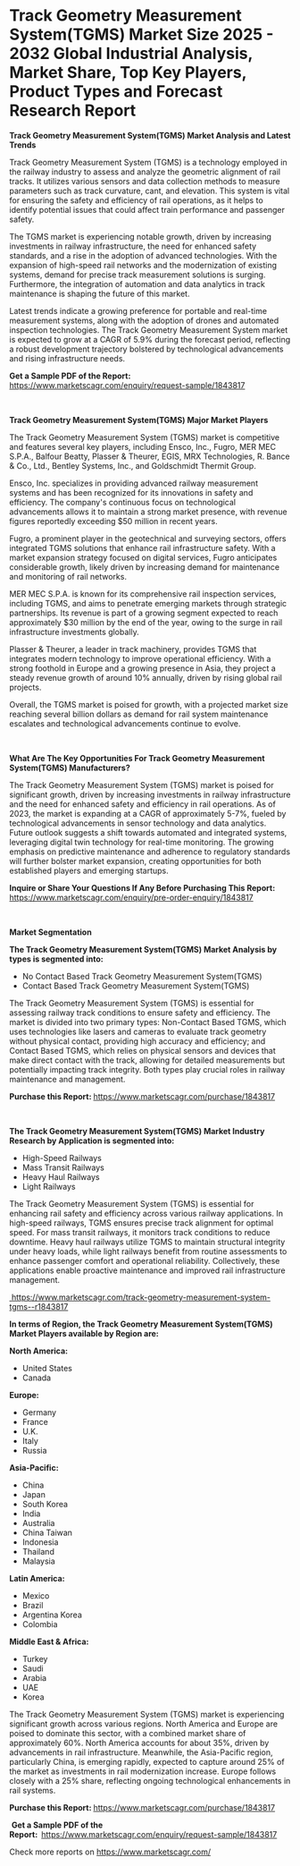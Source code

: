 <p><h1>Track Geometry Measurement System(TGMS) Market Size 2025 - 2032 Global Industrial Analysis, Market Share, Top Key Players, Product Types and Forecast Research Report</h1></p><p><strong>Track Geometry Measurement System(TGMS) Market Analysis and Latest Trends</strong></p>
<p><p>Track Geometry Measurement System (TGMS) is a technology employed in the railway industry to assess and analyze the geometric alignment of rail tracks. It utilizes various sensors and data collection methods to measure parameters such as track curvature, cant, and elevation. This system is vital for ensuring the safety and efficiency of rail operations, as it helps to identify potential issues that could affect train performance and passenger safety.</p><p>The TGMS market is experiencing notable growth, driven by increasing investments in railway infrastructure, the need for enhanced safety standards, and a rise in the adoption of advanced technologies. With the expansion of high-speed rail networks and the modernization of existing systems, demand for precise track measurement solutions is surging. Furthermore, the integration of automation and data analytics in track maintenance is shaping the future of this market.</p><p>Latest trends indicate a growing preference for portable and real-time measurement systems, along with the adoption of drones and automated inspection technologies. The Track Geometry Measurement System market is expected to grow at a CAGR of 5.9% during the forecast period, reflecting a robust development trajectory bolstered by technological advancements and rising infrastructure needs.</p></p>
<p><strong>Get a Sample PDF of the Report:&nbsp;</strong> <a href="https://www.marketscagr.com/enquiry/request-sample/1843817?utm_campaign=2773&utm_medium=2&utm_source=Github&utm_content=ia&utm_term=28022025&utm_id=track-geometry-measurement-systemtgms">https://www.marketscagr.com/enquiry/request-sample/1843817</a></p>
<p>&nbsp;</p>
<p><strong>Track Geometry Measurement System(TGMS) Major Market Players</strong></p>
<p><p>The Track Geometry Measurement System (TGMS) market is competitive and features several key players, including Ensco, Inc., Fugro, MER MEC S.P.A., Balfour Beatty, Plasser & Theurer, EGIS, MRX Technologies, R. Bance & Co., Ltd., Bentley Systems, Inc., and Goldschmidt Thermit Group. </p><p>Ensco, Inc. specializes in providing advanced railway measurement systems and has been recognized for its innovations in safety and efficiency. The company's continuous focus on technological advancements allows it to maintain a strong market presence, with revenue figures reportedly exceeding $50 million in recent years.</p><p>Fugro, a prominent player in the geotechnical and surveying sectors, offers integrated TGMS solutions that enhance rail infrastructure safety. With a market expansion strategy focused on digital services, Fugro anticipates considerable growth, likely driven by increasing demand for maintenance and monitoring of rail networks.</p><p>MER MEC S.P.A. is known for its comprehensive rail inspection services, including TGMS, and aims to penetrate emerging markets through strategic partnerships. Its revenue is part of a growing segment expected to reach approximately $30 million by the end of the year, owing to the surge in rail infrastructure investments globally.</p><p>Plasser & Theurer, a leader in track machinery, provides TGMS that integrates modern technology to improve operational efficiency. With a strong foothold in Europe and a growing presence in Asia, they project a steady revenue growth of around 10% annually, driven by rising global rail projects.</p><p>Overall, the TGMS market is poised for growth, with a projected market size reaching several billion dollars as demand for rail system maintenance escalates and technological advancements continue to evolve.</p></p>
<p>&nbsp;</p>
<p><strong>What Are The Key Opportunities For Track Geometry Measurement System(TGMS) Manufacturers?</strong></p>
<p><p>The Track Geometry Measurement System (TGMS) market is poised for significant growth, driven by increasing investments in railway infrastructure and the need for enhanced safety and efficiency in rail operations. As of 2023, the market is expanding at a CAGR of approximately 5-7%, fueled by technological advancements in sensor technology and data analytics. Future outlook suggests a shift towards automated and integrated systems, leveraging digital twin technology for real-time monitoring. The growing emphasis on predictive maintenance and adherence to regulatory standards will further bolster market expansion, creating opportunities for both established players and emerging startups.</p></p>
<p><strong>Inquire or Share Your Questions If Any Before Purchasing This Report:</strong> <a href="https://www.marketscagr.com/enquiry/pre-order-enquiry/1843817?utm_campaign=2773&utm_medium=2&utm_source=Github&utm_content=ia&utm_term=28022025&utm_id=track-geometry-measurement-systemtgms">https://www.marketscagr.com/enquiry/pre-order-enquiry/1843817</a></p>
<p>&nbsp;</p>
<p><strong>Market Segmentation</strong></p>
<p><strong>The Track Geometry Measurement System(TGMS) Market Analysis by types is segmented into:</strong></p>
<p><ul><li>No Contact Based Track Geometry Measurement System(TGMS)</li><li>Contact Based Track Geometry Measurement System(TGMS)</li></ul></p>
<p><p>The Track Geometry Measurement System (TGMS) is essential for assessing railway track conditions to ensure safety and efficiency. The market is divided into two primary types: Non-Contact Based TGMS, which uses technologies like lasers and cameras to evaluate track geometry without physical contact, providing high accuracy and efficiency; and Contact Based TGMS, which relies on physical sensors and devices that make direct contact with the track, allowing for detailed measurements but potentially impacting track integrity. Both types play crucial roles in railway maintenance and management.</p></p>
<p><strong>Purchase this Report:&nbsp;</strong><a href="https://www.marketscagr.com/purchase/1843817?utm_campaign=2773&utm_medium=2&utm_source=Github&utm_content=ia&utm_term=28022025&utm_id=track-geometry-measurement-systemtgms">https://www.marketscagr.com/purchase/1843817</a></p>
<p>&nbsp;</p>
<p><strong>The Track Geometry Measurement System(TGMS) Market Industry Research by Application is segmented into:</strong></p>
<p><ul><li>High-Speed Railways</li><li>Mass Transit Railways</li><li>Heavy Haul Railways</li><li>Light Railways</li></ul></p>
<p><p>The Track Geometry Measurement System (TGMS) is essential for enhancing rail safety and efficiency across various railway applications. In high-speed railways, TGMS ensures precise track alignment for optimal speed. For mass transit railways, it monitors track conditions to reduce downtime. Heavy haul railways utilize TGMS to maintain structural integrity under heavy loads, while light railways benefit from routine assessments to enhance passenger comfort and operational reliability. Collectively, these applications enable proactive maintenance and improved rail infrastructure management.</p></p>
<p><a href="https://www.marketscagr.com/track-geometry-measurement-system-tgms--r1843817?utm_campaign=2773&utm_medium=2&utm_source=Github&utm_content=ia&utm_term=28022025&utm_id=track-geometry-measurement-systemtgms">&nbsp;https://www.marketscagr.com/track-geometry-measurement-system-tgms--r1843817</a></p>
<p><strong>In terms of Region, the Track Geometry Measurement System(TGMS) Market Players available by Region are:</strong></p>
<p>
    <p> <strong> North America: </strong>
        <ul>
            <li>United States</li>
            <li>Canada</li>
        </ul>
        </p> 
    <p> <strong> Europe: </strong>
        <ul>
            <li>Germany</li>
            <li>France</li>
            <li>U.K.</li>
            <li>Italy</li>
            <li>Russia</li>
        </ul>
        </p> 
    <p> <strong> Asia-Pacific: </strong>
        <ul>
            <li>China</li>
            <li>Japan</li>
            <li>South Korea</li>
            <li>India</li>
            <li>Australia</li>
            <li>China Taiwan</li>
            <li>Indonesia</li>
            <li>Thailand</li>
            <li>Malaysia</li>
        </ul>
        </p> 
    <p> <strong> Latin America: </strong>
        <ul>
            <li>Mexico</li>
            <li>Brazil</li>
            <li>Argentina Korea</li>
            <li>Colombia</li>
        </ul>
        </p> 
    <p> <strong> Middle East & Africa: </strong>
        <ul>
            <li>Turkey</li>
            <li>Saudi</li>
            <li>Arabia</li>
            <li>UAE</li>
            <li>Korea</li>
        </ul>
    </p>
    </p>
<p><p>The Track Geometry Measurement System (TGMS) market is experiencing significant growth across various regions. North America and Europe are poised to dominate this sector, with a combined market share of approximately 60%. North America accounts for about 35%, driven by advancements in rail infrastructure. Meanwhile, the Asia-Pacific region, particularly China, is emerging rapidly, expected to capture around 25% of the market as investments in rail modernization increase. Europe follows closely with a 25% share, reflecting ongoing technological enhancements in rail systems.</p></p>
<p><strong>Purchase this Report: </strong><a href="https://www.marketscagr.com/purchase/1843817?utm_campaign=2773&utm_medium=2&utm_source=Github&utm_content=ia&utm_term=28022025&utm_id=track-geometry-measurement-systemtgms">https://www.marketscagr.com/purchase/1843817</a></p>
<p>&nbsp;<strong>Get a Sample PDF of the Report:&nbsp;&nbsp;</strong><a href="https://www.marketscagr.com/enquiry/request-sample/1843817?utm_campaign=2773&utm_medium=2&utm_source=Github&utm_content=ia&utm_term=28022025&utm_id=track-geometry-measurement-systemtgms">https://www.marketscagr.com/enquiry/request-sample/1843817</a></p>
<p><strong></strong></p>
<p>Check more reports on <a href="https://www.marketscagr.com/?utm_campaign=2773&utm_medium=2&utm_source=Github&utm_content=ia&utm_term=28022025&utm_id=track-geometry-measurement-systemtgms">https://www.marketscagr.com/</a></p>
